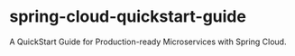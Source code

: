 # spring-cloud-quickstart-guide
A QuickStart Guide for Production-ready Microservices with Spring Cloud.

